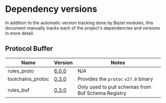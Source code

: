 # Dependency versions

In addition to the automatic version tracking done by Bazel modules, this document manually tracks each of the project's
dependencies and versions in more detail.

## Protocol Buffer

| Name | Version                                                               | Notes                                                          |
| ---- |-----------------------------------------------------------------------|----------------------------------------------------------------|
| rules_proto | [6.0.0](https://registry.bazel.build/modules/rules_proto/6.0.0)       | N/A                                                            |
| toolchains_protoc | [0.3.0](https://registry.bazel.build/modules/toolchains_protoc/0.3.0) | Provides the `protoc` `v27.0` binary                           |
| rules_buf | [0.3.0](https://registry.bazel.build/modules/rules_buf/0.3.0) | Only used to pull schemas from Buf Schema Registry |
